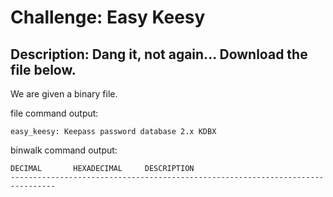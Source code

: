 # Challenge: Easy Keesy

## Description: Dang it, not again... Download the file below.

We are given a binary file.

file command output:
```
easy_keesy: Keepass password database 2.x KDBX
```

binwalk command output:
```
DECIMAL       HEXADECIMAL     DESCRIPTION
--------------------------------------------------------------------------------
```